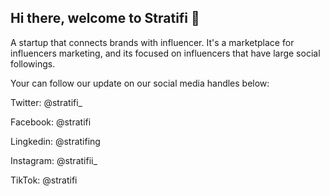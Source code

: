 ## Hi there, welcome to Stratifi 👋

<!--

**Here are some ideas to get you started:**

🙋‍♀️ A short introduction - what is your organization all about?
🌈 Contribution guidelines - how can the community get involved?
👩‍💻 Useful resources - where can the community find your docs? Is there anything else the community should know?
🍿 Fun facts - what does your team eat for breakfast?
🧙 Remember, you can do mighty things with the power of [Markdown](https://docs.github.com/github/writing-on-github/getting-started-with-writing-and-formatting-on-github/basic-writing-and-formatting-syntax)
-->

A startup that connects brands with influencer. It's a marketplace for influencers marketing, and its focused on influencers that have large social followings.

Your can follow our update on our social media handles below:

Twitter: @stratifi_

Facebook: @stratifi

Lingkedin: @stratifing

Instagram: @stratifii_

TikTok: @stratifi
